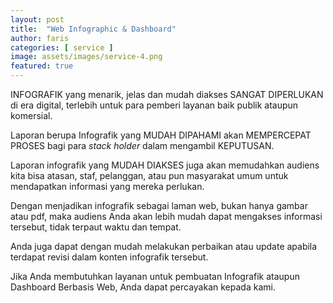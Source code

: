 ```yaml
---
layout: post
title:  "Web Infographic & Dashboard"
author: faris
categories: [ service ]
image: assets/images/service-4.png
featured: true
---
```

INFOGRAFIK yang menarik, jelas dan mudah diakses SANGAT DIPERLUKAN di era digital, terlebih untuk para pemberi layanan baik publik ataupun komersial.

Laporan berupa Infografik yang MUDAH DIPAHAMI akan MEMPERCEPAT PROSES bagi para _stack holder_ dalam mengambil KEPUTUSAN.

Laporan infografik yang MUDAH DIAKSES juga akan memudahkan audiens kita bisa atasan, staf, pelanggan, atau pun masyarakat umum untuk mendapatkan informasi yang mereka perlukan.

Dengan menjadikan infografik sebagai laman web, bukan hanya gambar atau pdf, maka audiens Anda akan lebih mudah dapat mengakses informasi tersebut, tidak terpaut waktu dan tempat.

Anda juga dapat dengan mudah melakukan perbaikan atau update apabila terdapat revisi dalam konten infografik tersebut.

Jika Anda membutuhkan layanan untuk pembuatan Infografik ataupun Dashboard Berbasis Web, Anda dapat percayakan kepada kami.


